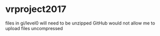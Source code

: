 # vrproject2017

files in gi/level0 will need to be unzipped GitHub would  not allow me to upload files uncompressed
